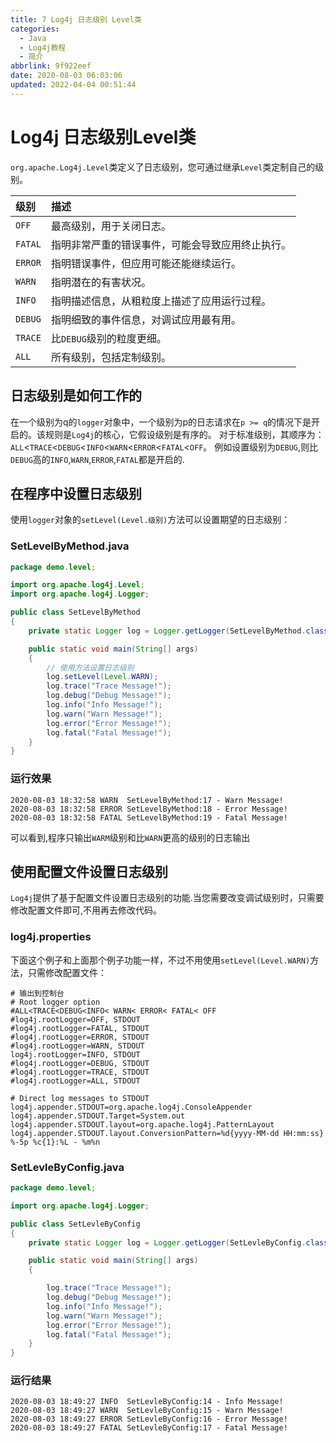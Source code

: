 ```yaml
---
title: 7 Log4j 日志级别 Level类
categories: 
  - Java
  - Log4j教程
  - 简介
abbrlink: 9f922eef
date: 2020-08-03 06:03:06
updated: 2022-04-04 00:51:44
---
```

# Log4j 日志级别Level类
`org.apache.Log4j.Level`类定义了日志级别，您可通过继承`Level`类定制自己的级别。

|级别|描述|
|:---|:---|
|`OFF`|最高级别，用于关闭日志。|
|`FATAL`|指明非常严重的错误事件，可能会导致应用终止执行。|
|`ERROR`|指明错误事件，但应用可能还能继续运行。|
|`WARN`|指明潜在的有害状况。|
|`INFO`|指明描述信息，从粗粒度上描述了应用运行过程。|
|`DEBUG`|指明细致的事件信息，对调试应用最有用。|
|`TRACE`|比`DEBUG`级别的粒度更细。|
|`ALL`|所有级别，包括定制级别。|

## 日志级别是如何工作的
在一个级别为q的`logger`对象中，一个级别为p的日志请求在`p >= q`的情况下是开启的。该规则是`Log4j`的核心，它假设级别是有序的。
对于标准级别，其顺序为：`ALL`<`TRACE`<`DEBUG`<`INFO`<`WARN`<`ERROR`<`FATAL`<`OFF`。
例如设置级别为`DEBUG`,则比`DEBUG`高的`INFO`,`WARN`,`ERROR`,`FATAL`都是开启的.
## 在程序中设置日志级别
使用`logger`对象的`setLevel(Level.级别)`方法可以设置期望的日志级别：
### SetLevelByMethod.java
```java /Log4jDemo/src/demo/level/SetLevelByMethod.java
package demo.level;

import org.apache.log4j.Level;
import org.apache.log4j.Logger;

public class SetLevelByMethod
{
    private static Logger log = Logger.getLogger(SetLevelByMethod.class);

    public static void main(String[] args)
    {
        // 使用方法设置日志级别
        log.setLevel(Level.WARN);
        log.trace("Trace Message!");
        log.debug("Debug Message!");
        log.info("Info Message!");
        log.warn("Warn Message!");
        log.error("Error Message!");
        log.fatal("Fatal Message!");
    }
}
```
### 运行效果
```
2020-08-03 18:32:58 WARN  SetLevelByMethod:17 - Warn Message!
2020-08-03 18:32:58 ERROR SetLevelByMethod:18 - Error Message!
2020-08-03 18:32:58 FATAL SetLevelByMethod:19 - Fatal Message!
```
可以看到,程序只输出`WARM`级别和比`WARN`更高的级别的日志输出

## 使用配置文件设置日志级别
`Log4j`提供了基于配置文件设置日志级别的功能.当您需要改变调试级别时，只需要修改配置文件即可,不用再去修改代码。
### log4j.properties
下面这个例子和上面那个例子功能一样，不过不用使用`setLevel(Level.WARN)`方法，只需修改配置文件：
```properties /Log4jDemo/Log4jConfig/Level/log4j.properties
# 输出到控制台
# Root logger option
#ALL<TRACE<DEBUG<INFO< WARN< ERROR< FATAL< OFF
#log4j.rootLogger=OFF, STDOUT
#log4j.rootLogger=FATAL, STDOUT
#log4j.rootLogger=ERROR, STDOUT
#log4j.rootLogger=WARN, STDOUT
log4j.rootLogger=INFO, STDOUT
#log4j.rootLogger=DEBUG, STDOUT
#log4j.rootLogger=TRACE, STDOUT
#log4j.rootLogger=ALL, STDOUT

# Direct log messages to STDOUT
log4j.appender.STDOUT=org.apache.log4j.ConsoleAppender
log4j.appender.STDOUT.Target=System.out
log4j.appender.STDOUT.layout=org.apache.log4j.PatternLayout
log4j.appender.STDOUT.layout.ConversionPattern=%d{yyyy-MM-dd HH:mm:ss} %-5p %c{1}:%L - %m%n
```
### SetLevleByConfig.java
```java /Log4jDemo/src/demo/level/SetLevleByConfig.java
package demo.level;

import org.apache.log4j.Logger;

public class SetLevleByConfig
{
    private static Logger log = Logger.getLogger(SetLevleByConfig.class);

    public static void main(String[] args)
    {

        log.trace("Trace Message!");
        log.debug("Debug Message!");
        log.info("Info Message!");
        log.warn("Warn Message!");
        log.error("Error Message!");
        log.fatal("Fatal Message!");
    }
}
```
### 运行结果
```
2020-08-03 18:49:27 INFO  SetLevleByConfig:14 - Info Message!
2020-08-03 18:49:27 WARN  SetLevleByConfig:15 - Warn Message!
2020-08-03 18:49:27 ERROR SetLevleByConfig:16 - Error Message!
2020-08-03 18:49:27 FATAL SetLevleByConfig:17 - Fatal Message!
```
